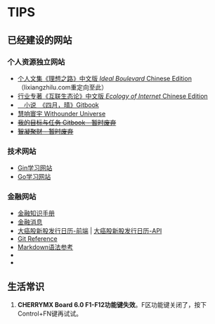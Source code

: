 # TIPS

## 已经建设的网站

### 个人资源独立网站

* [个人文集《理想之路》中文版 *Ideal Boulevard* Chinese Edition](https://idealboulevard.com/) （lixiangzhilu.com重定向至此）
* [行业专著《互联生态论》中文版  *Ecology of Internet* Chinese Edition](https://ecologyofinternet.com/)
* [　小说　《四月，晴》Gitbook](https://apr-sunny.book.zning.me/)
* [慧响寰宇 Withounder Universe](https://universe.withounder.com/)
* [~~我的目标与任务 Gitbook - 暂时废弃~~](https://aims.zning.me/)
* [~~智凝聚财 - 暂时废弃~~](https://credit.zning.me/)

### 技术网站

* [Gin学习网站](https://ginlearn.techina.science/)
* [Go学习网站](https://golearn.techina.science/)

### 金融网站

* [金融知识手册](https://finman.zning.me/)
* [金融消息](https://finews.withounder.com/)
* [大癌股新股发行日历-前端](https://newstock.techina.science/) | [大癌股新股发行日历-API](https://newstock.techina.science/data)
* [Git Reference](https://gitman.zning.me/)
* [Markdown语法参考](https://mdman.zning.me/)
* []()
* []()

## 生活常识

1. **CHERRYMX Board 6.0 F1-F12功能键失效**。F区功能键关闭了，按下Control+FN键再试试。

